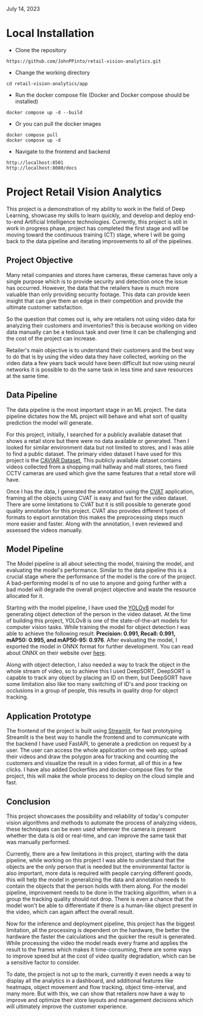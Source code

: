 July 14, 2023

# Local Installation

* Clone the repository
```
https://github.com/JohnPPinto/retail-vision-analytics.git
```
* Change the working directory
```
cd retail-vision-analytics/app
```
* Run the docker compose file (Docker and Docker compose should be installed)
```
docker compose up -d --build
```
* Or you can pull the docker images
```
docker compose pull
docker compose up -d
```
* Navigate to the frontend and backend
```
http://localhost:8501
http://localhost:8080/docs
```

# **Project Retail Vision Analytics**

This project is a demonstration of my ability to work in the field of Deep Learning, showcase my skills to learn quickly, and develop and deploy end-to-end Artificial Intelligence technologies. Currently, this project is still in work in progress phase, project has completed the first stage and will be moving toward the continuous training (CT) stage, where I will be going back to the data pipeline and iterating improvements to all of the pipelines.

## **Project Objective**

Many retail companies and stores have cameras, these cameras have only a single purpose which is to provide security and detection once the issue has occurred. However, the data that the retailers have is much more valuable than only providing security footage. This data can provide keen insight that can give them an edge in their competition and provide the ultimate customer satisfaction.

So the question that comes out is, why are retailers not using video data for analyzing their customers and inventories? this is because working on video data manually can be a tedious task and over time it can be challenging and the cost of the project can increase.

Retailer's main objective is to understand their customers and the best way to do that is by using the video data they have collected, working on the video data a few years back would have been difficult but now using neural networks it is possible to do the same task in less time and save resources at the same time.

## **Data Pipeline**

The data pipeline is the most important stage in an ML project. The data pipeline dictates how the ML project will behave and what sort of quality prediction the model will generate.

For this project, initially, I searched for a publicly available dataset that shows a retail store but there were no data available or generated. Then I looked for similar environment data but not limited to stores, and I was able to find a public dataset. The primary video dataset I have used for this project is the [CAVIAR Dataset](https://homepages.inf.ed.ac.uk/rbf/CAVIARDATA1/), This publicly available dataset contains videos collected from a shopping mall hallway and mall stores, two fixed CCTV cameras are used which give the same features that a retail store will have.

Once I has the data, I generated the annotation using the [CVAT](https://www.cvat.ai/) application, framing all the objects using CVAT is easy and fast for the video dataset. There are some limitations to CVAT but it is still possible to generate good quality annotation for this project. CVAT also provides different types of formats to export annotation this makes the preprocessing steps much more easier and faster. Along with the annotation, I even reviewed and assessed the videos manually.

## **Model Pipeline**

The Model pipeline is all about selecting the model, training the model, and evaluating the model's performance. Similar to the data pipeline this is a crucial stage where the performance of the model is the core of the project. A bad-performing model is of no use to anyone and going further with a bad model will degrade the overall project objective and waste the resource allocated for it.

Starting with the model pipeline, I have used the [YOLOv8](https://github.com/ultralytics/ultralytics) model for generating object detection of the person in the video dataset. At the time of building this project, YOLOv8 is one of the state-of-the-art models for computer vision tasks. While training the model for object detection I was able to achieve the following result: **Precision: 0.991, Recall: 0.991, mAP50: 0.995, and mAP50-95: 0.976**. After evaluating the model, I exported the model in ONNX format for further development. You can read about ONNX on their website over [here](https://onnx.ai/).

Along with object detection, I also needed a way to track the object in the whole stream of video, so to achieve this I used DeepSORT, DeepSORT is capable to track any object by placing an ID on them, but DeepSORT have some limitation also like too many switching of ID's and poor tracking on occlusions in a group of people, this results in quality drop for object tracking.

## **Application Prototype**

The frontend of the project is built using [Streamlit](https://streamlit.io/), for fast prototyping Streamlit is the best way to handle the frontend and to communicate with the backend I have used FastAPI, to generate a prediction on request by a user. The user can access the whole application on the web app, upload their videos and draw the polygon area for tracking and counting the customers and visualize the result in a video format, all of this in a few clicks. I have also added Dockerfiles and docker-compose files for the project, this will make the whole process to deploy on the cloud simple and fast.

## **Conclusion**

This project showcases the possibility and reliability of today's computer vision algorithms and methods to automate the process of analyzing videos, these techniques can be even used wherever the camera is present whether the data is old or real-time, and can improve the same task that was manually performed.

Currently, there are a few limitations in this project, starting with the data pipeline, while working on this project I was able to understand that the objects are the only person that is needed but the environmental factor is also important, more data is required with people carrying different goods, this will help the model in generalizing the data and annotation needs to contain the objects that the person holds with them along. For the model pipeline, improvement needs to be done in the tracking algorithm, when in a group the tracking quality should not drop. There is even a chance that the model won't be able to differentiate if there is a human-like object present in the video, which can again affect the overall result.

Now for the inference and deployment pipeline, this project has the biggest limitation, all the processing is dependent on the hardware, the better the hardware the faster the calculations and the quicker the result is generated. While processing the video the model reads every frame and applies the result to the frames which makes it time-consuming, there are some ways to improve speed but at the cost of video quality degradation, which can be a sensitive factor to consider.

To date, the project is not up to the mark, currently it even needs a way to display all the analytics in a dashboard, and additional features like heatmaps, object movement and flow tracking, object time-interval, and many more. But with this, we can show that retailers now have a way to improve and optimize their store layouts and management decisions which will ultimately improve the customer experience.
